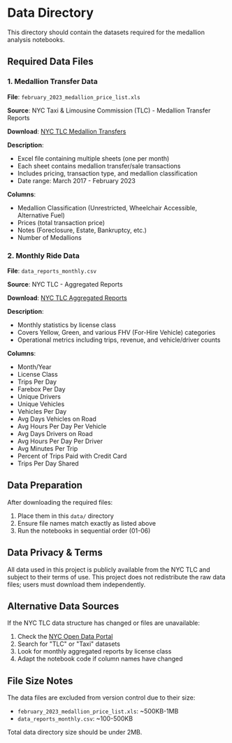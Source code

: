 # Data Directory

This directory should contain the datasets required for the medallion analysis notebooks.

## Required Data Files

### 1. Medallion Transfer Data
**File**: `february_2023_medallion_price_list.xls`

**Source**: NYC Taxi & Limousine Commission (TLC) - Medallion Transfer Reports

**Download**: [NYC TLC Medallion Transfers](https://www.nyc.gov/site/tlc/about/tlc-trip-record-data.page)

**Description**:
- Excel file containing multiple sheets (one per month)
- Each sheet contains medallion transfer/sale transactions
- Includes pricing, transaction type, and medallion classification
- Date range: March 2017 - February 2023

**Columns**:
- Medallion Classification (Unrestricted, Wheelchair Accessible, Alternative Fuel)
- Prices (total transaction price)
- Notes (Foreclosure, Estate, Bankruptcy, etc.)
- Number of Medallions

### 2. Monthly Ride Data
**File**: `data_reports_monthly.csv`

**Source**: NYC TLC - Aggregated Reports

**Download**: [NYC TLC Aggregated Reports](https://www.nyc.gov/site/tlc/about/aggregated-reports.page)

**Description**:
- Monthly statistics by license class
- Covers Yellow, Green, and various FHV (For-Hire Vehicle) categories
- Operational metrics including trips, revenue, and vehicle/driver counts

**Columns**:
- Month/Year
- License Class
- Trips Per Day
- Farebox Per Day
- Unique Drivers
- Unique Vehicles
- Vehicles Per Day
- Avg Days Vehicles on Road
- Avg Hours Per Day Per Vehicle
- Avg Days Drivers on Road
- Avg Hours Per Day Per Driver
- Avg Minutes Per Trip
- Percent of Trips Paid with Credit Card
- Trips Per Day Shared

## Data Preparation

After downloading the required files:

1. Place them in this `data/` directory
2. Ensure file names match exactly as listed above
3. Run the notebooks in sequential order (01-06)

## Data Privacy & Terms

All data used in this project is publicly available from the NYC TLC and subject to their terms of use. This project does not redistribute the raw data files; users must download them independently.

## Alternative Data Sources

If the NYC TLC data structure has changed or files are unavailable:

1. Check the [NYC Open Data Portal](https://opendata.cityofnewyork.us/)
2. Search for "TLC" or "Taxi" datasets
3. Look for monthly aggregated reports by license class
4. Adapt the notebook code if column names have changed

## File Size Notes

The data files are excluded from version control due to their size:
- `february_2023_medallion_price_list.xls`: ~500KB-1MB
- `data_reports_monthly.csv`: ~100-500KB

Total data directory size should be under 2MB.
